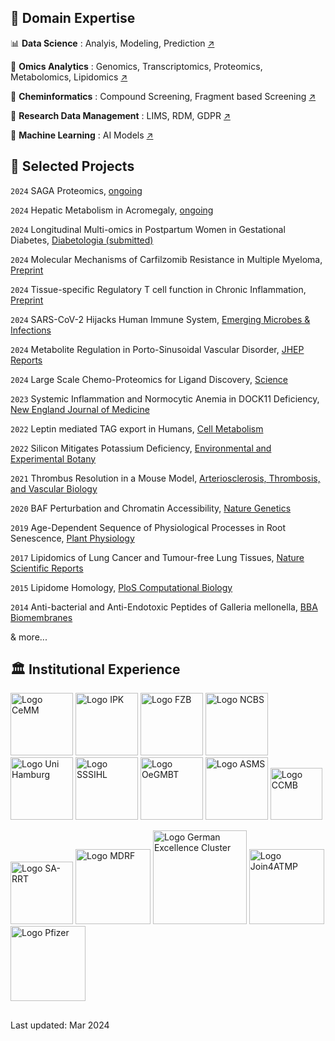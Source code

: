 ## 🔧 Domain Expertise

📊 __Data Science__ : Analyis, Modeling, Prediction [↗️](https://n3m.pages.dev)

🧬 __Omics Analytics__ : Genomics, Transcriptomics, Proteomics, Metabolomics, Lipidomics [↗️](https://n3m.pages.dev/2)

🧪 __Cheminformatics__ : Compound Screening, Fragment based Screening [↗️](https://n3m.pages.dev/3)

📂 __Research Data Management__ : LIMS, RDM, GDPR [↗️](https://n3m.pages.dev/5)

🤖 __Machine Learning__ : AI Models [↗️](https://n3m.pages.dev/6)


## 📜 Selected Projects

`2024`
SAGA Proteomics, [ongoing]()

`2024`
Hepatic Metabolism in Acromegaly, [ongoing]()

`2024`
Longitudinal Multi-omics in Postpartum Women in Gestational Diabetes, [Diabetologia (submitted)]()

`2024`
Molecular Mechanisms of Carfilzomib Resistance in Multiple Myeloma, [Preprint](https://doi.org/10.1101/2024.05.26.595929)

`2024`
Tissue-specific Regulatory T cell function in Chronic Inflammation, [Preprint](https://doi.org/10.1101/2024.03.25.586519)

`2024`
SARS-CoV-2 Hijacks Human Immune System, [Emerging Microbes & Infections](https://doi.org/10.1080/22221751.2024.2417868)

`2024`
Metabolite Regulation in Porto-Sinusoidal Vascular Disorder, [JHEP Reports](https://doi.org/10.1016/j.jhepr.2024.101208)

`2024`
Large Scale Chemo-Proteomics for Ligand Discovery, [Science](https://doi.org/10.1126/science.adk5864)

`2023`
Systemic Inflammation and Normocytic Anemia in DOCK11 Deficiency, [New England Journal of Medicine](https://www.nejm.org/doi/full/10.1056/NEJMoa2210054)

`2022`
Leptin mediated TAG export in Humans, [Cell Metabolism](https://doi.org/10.1016/j.cmet.2022.09.020)

`2022`
Silicon Mitigates Potassium Deficiency, [Environmental and Experimental Botany](https://doi.org/10.1016/j.envexpbot.2022.104849)

`2021`
Thrombus Resolution in a Mouse Model, [Arteriosclerosis, Thrombosis, and Vascular Biology](https://doi.org/10.1161/ATVBAHA.121.316404)

`2020`
BAF Perturbation and Chromatin Accessibility, [Nature Genetics](https://doi.org/10.1038/s41588-021-00777-3)

`2019`
Age-Dependent Sequence of Physiological Processes in Root Senescence, [Plant Physiology](https://doi.org/10.1104/pp.19.00809)

`2017`
Lipidomics of Lung Cancer and Tumour-free Lung Tissues, [Nature Scientific Reports](https://doi.org/10.1038/s41598-017-11339-1)

`2015`
Lipidome Homology, [PloS Computational Biology](https://doi.org/10.1371/journal.pcbi.1004511)

`2014`
Anti-bacterial and Anti-Endotoxic Peptides of Galleria mellonella, [BBA Biomembranes](https://doi.org/10.1016/j.bbamem.2014.07.005)

& more...

## 🏛️ Institutional Experience

[<img src="https://s3.tebi.io/n3m/CeMM.jpeg" width="100" alt="Logo CeMM"/>](https://cemm.at) 
[<img src="https://s3.tebi.io/n3m/ipk_gatersleben_logo.jpeg" width="100" alt="Logo IPK"/>](https://www.ipk-gatersleben.de/)
[<img src="https://s3.tebi.io/n3m/fzb_logo.jpeg" width="100" alt="Logo FZB"/>](https://www.fz-borstel.de/) 
[<img src="https://s3.tebi.io/n3m/ncbs.jpeg" width="100" alt="Logo NCBS"/>](https://ncbs.res.in)
[<img src="https://s3.tebi.io/n3m/UniHamLogo.jpeg" width="100" alt="Logo Uni Hamburg"/>](https://www.zbh.uni-hamburg.de/) 
[<img src="https://s3.tebi.io/n3m/SSSIHLlogo.jpeg" width="100" alt="Logo SSSIHL"/>](https://www.sssihl.edu.in/) 
[<img src="https://www.personalized-medicine.at/fileadmin/_processed_/b/b/csm_logo_oegmbt_b65bf0fbe2.jpg" width="100" alt="Logo OeGMBT"/>](https://www.oegmbt.at/) 
[<img src="https://s3.tebi.io/n3m/asms.jpeg" width="100" alt="Logo ASMS"/>](https://asms.org/) 
[<img src="https://e-portal.ccmb.res.in/e-space/mandar/pict/menu/CSIR-LOGO.jpg" width="83" alt="Logo CCMB"/>](https://ccmb.res.in/) 

[<img src="https://sportunion.at/wien/wp-content/uploads/sites/10/Logo_ASBOe-300x300.png" width="100" alt="Logo SA-RRT"/>](https://www.samariterbund.net/nationale-internationale-projekte/katastrophenhilfe/) 
[<img src="https://www.mdrf.in/images/logo.png" width="120" alt="Logo MDRF"/>](https://www.mdrf.in/) 
[<img src="https://www.precisionmedicine.de/fileadmin/user_upload/forschung/logos/Logo-I-at-I.svg" width="150" alt="Logo German Excellence Cluster"/>](https://www.precisionmedicine.de/de/ueber-den-cluster/inflammation-at-interfaces) 
[<img src="https://join4atmp.eu/user/themes/join4atmp/images/logo.svg" width="120" alt="Logo Join4ATMP"/>](https://join4atmp.eu/) 
[<img src="https://upload.wikimedia.org/wikipedia/commons/thumb/5/57/Pfizer_%282021%29.svg/250px-Pfizer_%282021%29.svg.png" width="120" alt="Logo Pfizer"/>](https://pfizer.com/) 

##
Last updated: Mar 2024
